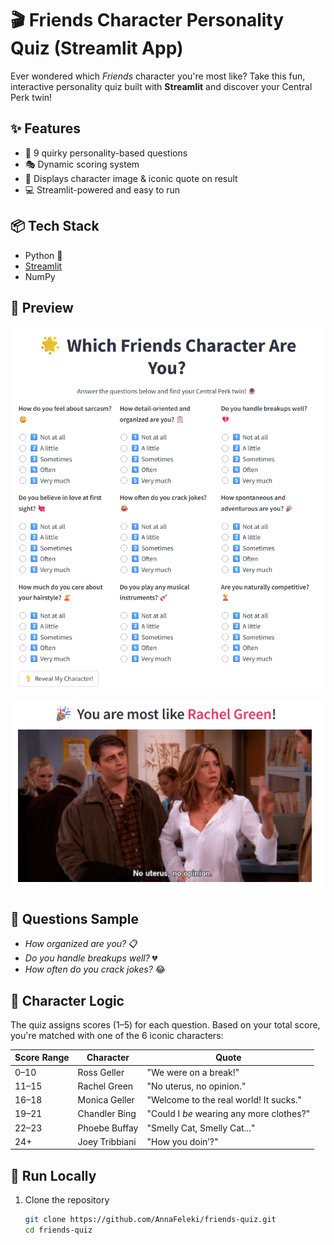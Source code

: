 # 🎬 Friends Character Personality Quiz (Streamlit App)

Ever wondered which *Friends* character you're most like? Take this fun, interactive personality quiz built with **Streamlit** and discover your Central Perk twin!

## ✨ Features

- 🧠 9 quirky personality-based questions
- 🎭 Dynamic scoring system
- 📸 Displays character image & iconic quote on result
- 💻 Streamlit-powered and easy to run

## 📦 Tech Stack

- Python 🐍
- [Streamlit](https://streamlit.io/)
- NumPy

## 📸 Preview

![Screenshot](images/app.png)

![Screenshot](images/result.jpg)

## 🧪 Questions Sample

- *How organized are you?* 📋  
- *Do you handle breakups well?* 💔  
- *How often do you crack jokes?* 😂  

## 🧮 Character Logic

The quiz assigns scores (1–5) for each question. Based on your total score, you're matched with one of the 6 iconic characters:

| Score Range | Character         | Quote                                 |
|-------------|-------------------|----------------------------------------|
| 0–10        | Ross Geller       | "We were on a break!"                 |
| 11–15       | Rachel Green      | "No uterus, no opinion."             |
| 16–18       | Monica Geller     | "Welcome to the real world! It sucks."|
| 19–21       | Chandler Bing     | "Could I *be* wearing any more clothes?" |
| 22–23       | Phoebe Buffay     | "Smelly Cat, Smelly Cat..."          |
| 24+         | Joey Tribbiani    | "How you doin’?"                      |

## 🚀 Run Locally

1. Clone the repository  
   ```bash
   git clone https://github.com/AnnaFeleki/friends-quiz.git
   cd friends-quiz
